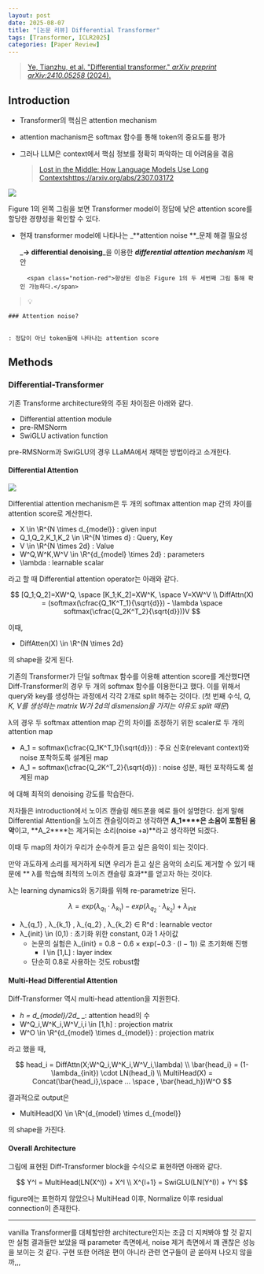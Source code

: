 ```yaml
---
layout: post
date: 2025-08-07
title: "[논문 리뷰] Differential Transformer"
tags: [Transformer, ICLR2025]
categories: [Paper Review]
---
```


> [Ye, Tianzhu, et al. "Differential transformer." ](https://arxiv.org/abs/2410.05258)[_arXiv preprint arXiv:2410.05258_](https://arxiv.org/abs/2410.05258)[ (2024).](https://arxiv.org/abs/2410.05258)



## Introduction

- Transformer의 핵심은 attention mechanism
- attention machanism은 softmax 함수를 통해 token의 중요도를 평가
- 그러나 LLM은 context에서 핵심 정보를 정확히 파악하는 데 어려움을 겪음

	> [Lost in the Middle: How Language Models Use Long Contextshttps://arxiv.org/abs/2307.03172](https://arxiv.org/abs/2307.03172)


![](https://prod-files-secure.s3.us-west-2.amazonaws.com/542b861c-36a8-4051-84e5-8804b6728dba/9083ea56-691a-4752-ae26-47f403431ac8/image.png?X-Amz-Algorithm=AWS4-HMAC-SHA256&X-Amz-Content-Sha256=UNSIGNED-PAYLOAD&X-Amz-Credential=ASIAZI2LB466YWSMMEET%2F20251013%2Fus-west-2%2Fs3%2Faws4_request&X-Amz-Date=20251013T120123Z&X-Amz-Expires=3600&X-Amz-Security-Token=IQoJb3JpZ2luX2VjEJz%2F%2F%2F%2F%2F%2F%2F%2F%2F%2FwEaCXVzLXdlc3QtMiJGMEQCIGinV9BJ4j8gdraSiIUo8gkMLt5pv4rh%2BJJpjPSbi7F1AiBuyy0xJ%2B3lENS%2FH7%2FSbNvW9BsRZUjxlVDgGbWe1b%2FRQSr%2FAwhFEAAaDDYzNzQyMzE4MzgwNSIM8lmKPluI69qiUEtlKtwDHRE4jZjL1PI7dbWJoATngn41aNMV6%2BGB1IslPmHr%2F4%2FP8Dp91Wb77NWJE%2FHBy5tn2vqv9y2wZacHkmnRD2Ckqx6kyqViyEl%2BdaFKU8zVfGFvvwfnnLTh75Qykl4yHO4PgtsRMl6ZbQ35UKFSDM7R3B9ZsNbRv7afmWZnqC4DbSQDkhOl%2FsFzZEYGdpdDeGkqEnFDDlsEScssnWWjGywxMUFAWQQT%2FkPy%2BMVD%2BsFKjOh9GT2RVGPUgI5ROJVk7gdRUPipjxbYbqBmpjoVFrbRXMTV768Ge6%2FLxFnnWgsbw%2BVBMyy%2Fg7jL3oZyNoYnTYajxeNZxOKpN4OP7g7EV7PY6ceuQwOkO4LKdSg9SNoEp%2FIBQrDK2OSZwhGX4x70J1eoa2YDnzoz90Tue41j4RaQ7x2FFo4bMClTG6zdWXgnWxgYseECcEEEoGfw3uK7QXqgyQonz04NsMy%2BM6euyaC1ezjo6KjEqqNbH9hdsWmJDm%2Fe6yLH6BiqUYFxzySH1Kd%2FTI9tEHvwsstXoZyconmwWOX0mRT0aNTNmr9FSgEv3VPBKJZ9Xd0zfv5AoNOzD85shrbpvGoXtYp1DvckaIsnNgAFIXIUNMhpNEDf7YRVL18XLNjoEnhe9c3AWDow8c%2BzxwY6pgEn3QElWibTFoUcwv6grmw1dG0%2BF8V2wR8Nqrx4MZCzqZ8TeDtOc39M7tD1xUpyRtAoKYadkYrFksf3CoXtTyAwOtfgxUdw4xunSo%2F9ZRaJirPcK0uHyR09GjRKNdgP%2BfAmm1EwryMYgpm%2Fx0miPaEKAU387SO68AbuU1T%2B3kDrwaavoT5q5ja3HXwDXyRD9vc4YWmRmpBVVgoUrX8H53Kzwqshee6y&X-Amz-Signature=2e568f1a78a58a90b88d32368d6a33ef63c582d17bece443168f87360eafec8f&X-Amz-SignedHeaders=host&x-amz-checksum-mode=ENABLED&x-id=GetObject)


Figure 1의 왼쪽 그림을 보면 Transformer model이 정답에 낮은 attention score를 할당한 경향성을 확인할 수 있다.

- 현재 transformer model에 나타나는 _**attention noise **_문제 해결 필요성

	_**→ differential denoising**_을 이용한 _**differential attention mechanism**_ 제안


		<span class="notion-red">향상된 성능은 Figure 1의 두 세번째 그림 통해 확인 가능하다.</span>


> 💡 


	### Attention noise?


	: 정답이 아닌 token들에 나타나는 attention score



## Methods



### Differential-Transformer


기존 Transforme architecture와의 주된 차이점은 아래와 같다.

- Differential attention module
- pre-RMSNorm
- SwiGLU activation function

pre-RMSNorm과 SwiGLU의 경우 LLaMA에서 채택한 방법이라고 소개한다.



#### Differential Attention


![](https://prod-files-secure.s3.us-west-2.amazonaws.com/542b861c-36a8-4051-84e5-8804b6728dba/116d70b2-1963-4810-9167-f4c7d8a06e8f/image.png?X-Amz-Algorithm=AWS4-HMAC-SHA256&X-Amz-Content-Sha256=UNSIGNED-PAYLOAD&X-Amz-Credential=ASIAZI2LB466YWSMMEET%2F20251013%2Fus-west-2%2Fs3%2Faws4_request&X-Amz-Date=20251013T120123Z&X-Amz-Expires=3600&X-Amz-Security-Token=IQoJb3JpZ2luX2VjEJz%2F%2F%2F%2F%2F%2F%2F%2F%2F%2FwEaCXVzLXdlc3QtMiJGMEQCIGinV9BJ4j8gdraSiIUo8gkMLt5pv4rh%2BJJpjPSbi7F1AiBuyy0xJ%2B3lENS%2FH7%2FSbNvW9BsRZUjxlVDgGbWe1b%2FRQSr%2FAwhFEAAaDDYzNzQyMzE4MzgwNSIM8lmKPluI69qiUEtlKtwDHRE4jZjL1PI7dbWJoATngn41aNMV6%2BGB1IslPmHr%2F4%2FP8Dp91Wb77NWJE%2FHBy5tn2vqv9y2wZacHkmnRD2Ckqx6kyqViyEl%2BdaFKU8zVfGFvvwfnnLTh75Qykl4yHO4PgtsRMl6ZbQ35UKFSDM7R3B9ZsNbRv7afmWZnqC4DbSQDkhOl%2FsFzZEYGdpdDeGkqEnFDDlsEScssnWWjGywxMUFAWQQT%2FkPy%2BMVD%2BsFKjOh9GT2RVGPUgI5ROJVk7gdRUPipjxbYbqBmpjoVFrbRXMTV768Ge6%2FLxFnnWgsbw%2BVBMyy%2Fg7jL3oZyNoYnTYajxeNZxOKpN4OP7g7EV7PY6ceuQwOkO4LKdSg9SNoEp%2FIBQrDK2OSZwhGX4x70J1eoa2YDnzoz90Tue41j4RaQ7x2FFo4bMClTG6zdWXgnWxgYseECcEEEoGfw3uK7QXqgyQonz04NsMy%2BM6euyaC1ezjo6KjEqqNbH9hdsWmJDm%2Fe6yLH6BiqUYFxzySH1Kd%2FTI9tEHvwsstXoZyconmwWOX0mRT0aNTNmr9FSgEv3VPBKJZ9Xd0zfv5AoNOzD85shrbpvGoXtYp1DvckaIsnNgAFIXIUNMhpNEDf7YRVL18XLNjoEnhe9c3AWDow8c%2BzxwY6pgEn3QElWibTFoUcwv6grmw1dG0%2BF8V2wR8Nqrx4MZCzqZ8TeDtOc39M7tD1xUpyRtAoKYadkYrFksf3CoXtTyAwOtfgxUdw4xunSo%2F9ZRaJirPcK0uHyR09GjRKNdgP%2BfAmm1EwryMYgpm%2Fx0miPaEKAU387SO68AbuU1T%2B3kDrwaavoT5q5ja3HXwDXyRD9vc4YWmRmpBVVgoUrX8H53Kzwqshee6y&X-Amz-Signature=39078cd062a0713edad7f1fca54c6bdf4f9d76b91694848b38269fd6bef5dd46&X-Amz-SignedHeaders=host&x-amz-checksum-mode=ENABLED&x-id=GetObject)


Differential attention mechanism은 두 개의 softmax attention map 간의 차이를 attention score로 계산한다.

- X \in \R^{N \times d\_{model}} : given input
- Q\_1,Q\_2,K\_1,K\_2 \in \R^{N \times d} : Query, Key
- V \in \R^{N \times 2d} : Value
- W^Q,W^K,W^V \in \R^{d\_{model} \times 2d} : parameters
- \lambda : learnable scalar

라고 할 때 Differential attention operator는 아래와 같다.


$$
[Q_1;Q_2]=XW^Q, \space [K_1;K_2]=XW^K, \space V=XW^V \\
DiffAttn(X) = (softmax(\cfrac{Q_1K^T_1}{\sqrt{d}}) - \lambda \space softmax(\cfrac{Q_2K^T_2}{\sqrt{d}}))V
$$


이때,

- DiffAtten(X) \in \R^{N \times 2d}

의 shape을 갖게 된다.


기존의 Transformer가 단일 softmax 함수를 이용해 attention score를 계산했다면 Diff-Transformer의 경우 두 개의 softmax 함수를 이용한다고 했다. 이를 위해서 query와 key를 생성하는 과정에서 각각 2개로 split 해주는 것이다. <span class="notion-red">(첫 번째 수식, </span><span class="notion-red">_Q, K, V를 생성하는 matrix W가 2d의 dismension을 가지는 이유도 split 때문_</span><span class="notion-red">)</span>


 λ의 경우 두 softmax attention map 간의 차이를 조정하기 위한 scaler로 두 개의 attention map

- A\_1 = softmax(\cfrac{Q\_1K^T\_1}{\sqrt{d}}) : 주요 신호(relevant context)와 noise 포착하도록 설계된 map
- A\_1 = softmax(\cfrac{Q\_2K^T\_2}{\sqrt{d}}) : noise 성분, 패턴 포착하도록 설계된 map 

에 대해 최적의 denoising 강도를 학습한다.


저자들은 introduction에서 노이즈 캔슬링 헤드폰을 예로 들어 설명한다. 쉽게 말해 Differential Attention을 노이즈 캔슬링이라고 생각하면 **A\_1****은 소음이 포함된 음악**이고, **A\_2****는 제거되는 소리(noise +a)**라고 생각하면 되겠다. 


이때 두 map의 차이가 우리가 순수하게 듣고 싶은 음악이 되는 것이다. 


만약 과도하게 소리를 제거하게 되면 우리가 듣고 싶은 음악의 소리도 제거할 수 있기 때문에 ** λ를 학습해 최적의 노이즈 캔슬링 효과**를 얻고자 하는 것이다.


λ는 learning dynamics와 동기화를 위해 re-parametrize 된다.


$$
\lambda = exp(\lambda_{q_1} \cdot \lambda_{k_1}) - exp(\lambda_{q_2} \cdot \lambda_{k_2}) + \lambda_{init}
$$

- λ\_{q\_1} , λ\_{k\_1} , λ\_{q\_2} , λ\_{k\_2} ∈ R^d : learnable vector
- λ\_{init} \in (0,1) : 초기화 위한 constant, 0과 1 사이값
	- 논문의 실험은 λ\_{init} = 0.8 − 0.6 × exp(−0.3 · (l − 1)) 로 초기화해 진행
		- l \in [1,L] : layer index
	- 단순히 0.8로 사용하는 것도 robust함


#### **Multi-Head Differential Attention**


Diff-Transformer 역시 multi-head attention을 지원한다.

- _h = d\_{model}/2d__ _: attention head의 수
- W^Q\_i,W^K\_i,W^V\_i,i \in [1,h] : projection matrix
- W^O \in \R^{d\_{model} \times d\_{model}} : projection matrix

라고 했을 때,


$$
head_i = DiffAttn(X;W^Q_i,W^K_i,W^V_i,\lambda) \\
\bar{head_i} = (1-\lambda_{init}) \cdot LN(head_i) \\
MultiHead(X) = Concat(\bar{head_i},\space ... \space , \bar{head_h})W^O
$$


결과적으로 output은

- MultiHead(X) \in \R^{d\_{model} \times d\_{model}}

의 shape을 가진다.



#### Overall Architecture


그림에 표현된 Diff-Transformer block을 수식으로 표현하면 아래와 같다.


$$
Y^l = MultiHead(LN(X^l)) + X^l \\
X^{l+1} = SwiGLU(LN(Y^l)) + Y^l
$$


figure에는 표현하지 않았으나 MultiHead 이후, Normalize 이후 residual connection이 존재한다.


---


vanilla Transformer를 대체할만한 architecture인지는 조금 더 지켜봐야 할 것 같지만 실험 결과들만 보았을 때 parameter 측면에서, noise 제거 측면에서 꽤 괜찮은 성능을 보이는 것 같다. 구현 또한 어려운 편이 아니라 관련 연구들이 곧 쏟아져 나오지 않을까,,,

